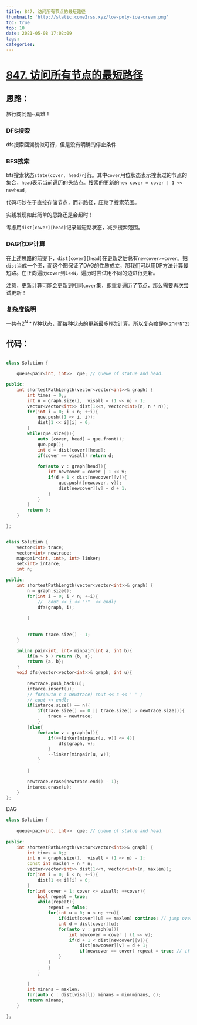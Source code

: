 ```yaml
---
title: 847. 访问所有节点的最短路径
thumbnail: 'http://static.come2rss.xyz/low-poly-ice-cream.png'
toc: true
top: 10
date: 2021-05-08 17:02:09
tags:
categories:
---
```






# [847. 访问所有节点的最短路径](https://leetcode-cn.com/problems/shortest-path-visiting-all-nodes/)







## 思路：

旅行商问题~真难！



### DFS搜索

dfs搜索回溯貌似可行，但是没有明确的停止条件

### BFS搜索

bfs搜索状态`state(cover, head)`可行。其中`cover`用位状态表示搜索过的节点的集合，`head`表示当前遍历的头结点。搜索的更新的`new cover = cover | 1 << newhead`。

<!-- more -->

代码巧妙在于直接存储节点，而非路径，压缩了搜索范围。

实践发现如此简单的思路还是会超时！

考虑用`dist[cover][head]`记录最短路状态，减少搜索范围。



### DAG化DP计算

在上述思路的前提下，`dist[cover][head]`在更新之后总有`newcover>=cover`。把`dist`当成一个图，而这个图保证了DAG的性质成立，那我们可以用DP方法计算最短路。在正向遍历`cover`到`1<<N`，遍历时尝试用不同的边进行更新。

注意，更新计算可能会更新到相同`cover`集，即重复遍历了节点，那么需要再次尝试更新！



### 复杂度说明

一共有$2^N*N$种状态，而每种状态的更新最多N次计算。所以复杂度是`O(2^N*N^2)`



## 代码：



```c++

class Solution {
    
    queue<pair<int, int>>  que; // queue of statue and head.

public:
    int shortestPathLength(vector<vector<int>>& graph) {
        int times = 0;;
        int n = graph.size(),  visall = (1 << n) - 1;
        vector<vector<int>> dist(1<<n, vector<int>(n, n * n));
        for(int i = 0; i < n; ++i){
            que.push({1 << i, i});
            dist[1 << i][i] = 0;
        }
        while(que.size()){
            auto [cover, head] = que.front();
            que.pop();
            int d = dist[cover][head];
            if(cover == visall) return d;
            
            for(auto v : graph[head]){
                int newcover = cover | 1 << v;
                if(d + 1 < dist[newcover][v]){
                    que.push({newcover, v});
                    dist[newcover][v] = d + 1;
                }
            }
        }
        return 0;
    }

};
```





```c++

class Solution {
    vector<int> trace;
    vector<int> newtrace;
    map<pair<int, int>, int> linker;
    set<int> intarce;
    int n;

public:
    int shortestPathLength(vector<vector<int>>& graph) {
        n = graph.size();
        for(int i = 0; i < n; ++i){
            //  cout << i << ":"  << endl;
            dfs(graph, i);
           
        }
            
        
        return trace.size() - 1;
    }

    inline pair<int, int> minpair(int a, int b){
        if(a > b ) return {b, a};
        return {a, b};
    }
    void dfs(vector<vector<int>>& graph, int u){
        
        newtrace.push_back(u);
        intarce.insert(u);
        // for(auto c : newtrace) cout << c << ' ' ;
        // cout << endl;
        if(intarce.size() == n){
            if(trace.size() == 0 || trace.size() > newtrace.size()){
                trace = newtrace;
            }            
        }else{
            for(auto v : graph[u]){
                if(++linker[minpair(u, v)] <= 4){                    
                    dfs(graph, v);
                }
                --linker[minpair(u, v)];
            }

        }
        
        newtrace.erase(newtrace.end() - 1);
        intarce.erase(u);
    }
};
```





DAG

```c++
class Solution {
    
    queue<pair<int, int>>  que; // queue of statue and head.
    
public:
    int shortestPathLength(vector<vector<int>>& graph) {
        int times = 0;;
        int n = graph.size(),  visall = (1 << n) - 1;
        const int maxlen = n * n;
        vector<vector<int>> dist(1<<n, vector<int>(n, maxlen));
        for(int i = 0; i < n; ++i){
            dist[1 << i][i] = 0;
        }
        for(int cover = 1; cover <= visall; ++cover){        
            bool repeat = true;
            while(repeat){
                repeat = false;            
                for(int u = 0; u < n; ++u){
                    if(dist[cover][u] == maxlen) continue; // jump over the states no exist.
                    int d = dist[cover][u];
                    for(auto v : graph[u]){
                        int newcover = cover | (1 << v);
                        if(d + 1 < dist[newcover][v]){           
                            dist[newcover][v] = d + 1;
                            if(newcover == cover) repeat = true; // if visited node set is the same as last set, just update again.
                    }
                }
                }
            }
            
        }
        int minans = maxlen;
        for(auto c : dist[visall]) minans = min(minans, c);
        return minans;
    }

};
```

